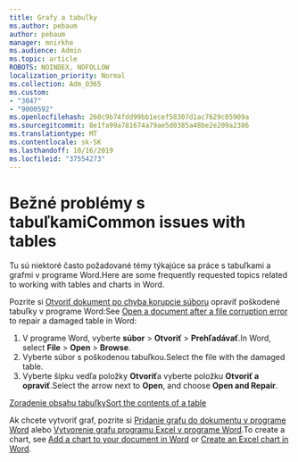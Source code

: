```yaml
---
title: Grafy a tabuľky
ms.author: pebaum
author: pebaum
manager: mnirkhe
ms.audience: Admin
ms.topic: article
ROBOTS: NOINDEX, NOFOLLOW
localization_priority: Normal
ms.collection: Adm_O365
ms.custom:
- "3047"
- "9000592"
ms.openlocfilehash: 260c9b74fdd99bb1ecef58307d1ac7629c05909a
ms.sourcegitcommit: 8e1fa99a781674a79ae5d0385a48be2e209a2386
ms.translationtype: MT
ms.contentlocale: sk-SK
ms.lasthandoff: 10/16/2019
ms.locfileid: "37554273"
---
```

# <a name="common-issues-with-tables"></a><span data-ttu-id="dbf1f-102">Bežné problémy s tabuľkami</span><span class="sxs-lookup"><span data-stu-id="dbf1f-102">Common issues with tables</span></span> 

<span data-ttu-id="dbf1f-103">Tu sú niektoré často požadované témy týkajúce sa práce s tabuľkami a grafmi v programe Word.</span><span class="sxs-lookup"><span data-stu-id="dbf1f-103">Here are some frequently requested topics related to working with tables and charts in Word.</span></span>

<span data-ttu-id="dbf1f-104">Pozrite si [Otvoriť dokument po chyba korupcie súboru](https://support.office.com/article/47df9d48-2165-4411-a699-1786ac734bc3) opraviť poškodené tabuľky v programe Word:</span><span class="sxs-lookup"><span data-stu-id="dbf1f-104">See [Open a document after a file corruption error](https://support.office.com/article/47df9d48-2165-4411-a699-1786ac734bc3) to repair a damaged table in Word:</span></span>

 1. <span data-ttu-id="dbf1f-105">V programe Word, vyberte **súbor** > **Otvoriť** > **Prehľadávať**.</span><span class="sxs-lookup"><span data-stu-id="dbf1f-105">In Word, select **File** > **Open** > **Browse**.</span></span>
 2. <span data-ttu-id="dbf1f-106">Vyberte súbor s poškodenou tabuľkou.</span><span class="sxs-lookup"><span data-stu-id="dbf1f-106">Select the file with the damaged table.</span></span>
 3. <span data-ttu-id="dbf1f-107">Vyberte šípku vedľa položky **Otvoriť**a vyberte položku **Otvoriť a opraviť**.</span><span class="sxs-lookup"><span data-stu-id="dbf1f-107">Select the arrow next to **Open**, and choose **Open and Repair**.</span></span>

[<span data-ttu-id="dbf1f-108">Zoradenie obsahu tabuľky</span><span class="sxs-lookup"><span data-stu-id="dbf1f-108">Sort the contents of a table</span></span>](https://support.office.com/article/F8392477-4613-49CD-ABA6-7C2E48F1D91F)

<span data-ttu-id="dbf1f-109">Ak chcete vytvoriť graf, pozrite si [Pridanie grafu do dokumentu v programe Word](https://support.office.com/article/ff48e3eb-5e04-4368-a39e-20df7c798932) alebo [Vytvorenie grafu programu Excel v programe Word](https://support.office.com/article/11A7D2F0-4487-4A9B-BBC6-D50916CD4A57).</span><span class="sxs-lookup"><span data-stu-id="dbf1f-109">To create a chart, see [Add a chart to your document in Word](https://support.office.com/article/ff48e3eb-5e04-4368-a39e-20df7c798932) or [Create an Excel chart in Word](https://support.office.com/article/11A7D2F0-4487-4A9B-BBC6-D50916CD4A57).</span></span>